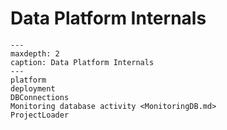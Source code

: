 # Data Platform Internals

```{toctree}
---
maxdepth: 2
caption: Data Platform Internals
---
platform
deployment
DBConnections
Monitoring database activity <MonitoringDB.md> 
ProjectLoader
```

